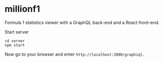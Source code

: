 # millionf1
Formula 1 statistics viewer with a GraphQL back-end and a React front-end.

Start server
```
cd server
npm start
```

Now go to your browser and enter `http://localhost:3000/graphiql`.
